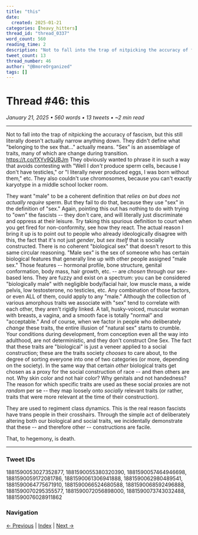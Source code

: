 ```yaml
---
title: "this"
date:
  created: 2025-01-21
categories: [heavy_hitters]
thread_id: "thread_0337"
word_count: 560
reading_time: 2
description: "Not to fall into the trap of nitpicking the accuracy of fascism , but this still literally does n't actually narrow anything down ."
tweet_count: 13
thread_number: 46
author: "@BmoreOrganized"
tags: []
---
```

# Thread #46: this

*January 21, 2025 • 560 words • 13 tweets • ~2 min read*

---

Not to fall into the trap of nitpicking the accuracy of fascism, but this still literally doesn't actually narrow anything down. They didn't define what "belonging to the sex that..." actually means. "Sex" is an assemblage of traits, many of which are change during transition. https://t.co/fXYv9QUBJm They obviously wanted to phrase it in such a way that avoids contesting with "Well I *don't* produce sperm cells, because I don't have testicles," or "I literally never produced eggs, I was born without them," etc. They also couldn't use chromosomes, because you can't exactly karyotype in a middle school locker room.

They want "male" to be a coherent definition that *relies on but does not actually require* sperm. But they fail to do that, because they use "sex" in the definition of "sex." Again, pointing this out has nothing to do with trying to "own" the fascists -- they don't care, and will literally just discriminate and oppress at their leisure. Try taking this spurious definition to court when you get fired for non-conformity, see how they react. The actual reason I bring it up is to point out to people who already ideologically disagree with this, the fact that it's not just *gender*, but *sex itself* that is socially constructed. There is no coherent "biological sex" that doesn't resort to this same circular reasoning. "Male sex" is the sex of someone who has certain biological features that generally line up with other people assigned "male sex." Those features -- hormonal profile, bone structure, genital conformation, body mass, hair growth, etc. -- are *chosen* through our sex-based lens. They are fuzzy and exist on a spectrum: you can be considered "biologically male" with negligible body/facial hair, low muscle mass, a wide pelvis, low testosterone, no testicles, etc. Any combination of those factors, or even ALL of them, could apply to any "male." Although the collection of various amorphous traits we associate with "sex" tend to correlate with each other, they aren't rigidly linked. A tall, husky-voiced, muscular woman with breasts, a vagina, and a smooth face is totally "normal" and "acceptable." And of course, when we factor in people who deliberately *change* these traits, the entire illusion of "natural sex" starts to crumble. Your conditions during development, from conception even all the way into adulthood, are not deterministic, and they don't construct One Sex. The fact that these traits are "biological" is just a veneer applied to a social construction; these are the traits society *chooses* to care about, to the degree of sorting everyone into one of two categories (or more, depending on the society). In the same way that certain *other* biological traits get chosen as a proxy for the social construction of race -- and then others are not. Why skin color and not hair color? Why genitals and not handedness? The reason for which specific traits are used as these social proxies are not *random* per se -- they map loosely onto *socially* relevant traits (or rather, traits that were more relevant at the time of their construction).

They are used to regiment class dynamics. This is the real reason fascists have trans people in their crosshairs. Through the simple act of deliberately altering both our biological and social traits, we incidentally demonstrate that these -- and therefore other -- constructions are facile.

That, to hegemony, is death.

---

### Tweet IDs
1881590053027352877, 1881590055380320390, 1881590057464946698, 1881590059172081786, 1881590061306941888, 1881590062980489541, 1881590064775671910, 1881590066524680588, 1881590068592496888, 1881590070295355577, 1881590072056898000, 1881590073743032488, 1881590076028911862

### Navigation
[← Previous](045-*.md) | [Index](index.md) | [Next →](047-*.md)